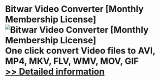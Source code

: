 # Bitwar Video Converter [Monthly Membership License]<br />![Bitwar Video Converter [Monthly Membership License]](https://mycommerce.akamaized.net/api/pimages/P301010010/BIG/301010010.PNG)<br />One click convert Video files to AVI, MP4, MKV, FLV, WMV, MOV, GIF<br />[>> Detailed information](https://secure.shareit.com/shareit/product.html?productid=301010010&affiliateid=200057808)